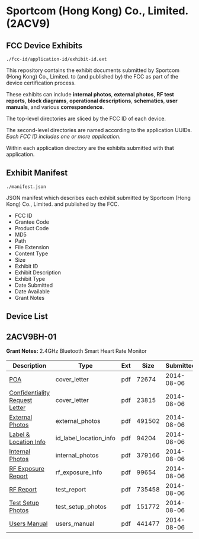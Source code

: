 # Sportcom (Hong Kong) Co., Limited. (2ACV9)
## FCC Device Exhibits

```
./fcc-id/application-id/exhibit-id.ext
```

This repository contains the exhibit documents submitted by Sportcom (Hong Kong) Co., Limited. to (and published by) the FCC as part of the device certification process.

These exhibits can include **internal photos**, **external photos**, **RF test reports**, **block diagrams**, **operational descriptions**, **schematics**, **user manuals**, and various **correspondence**.

The top-level directories are sliced by the FCC ID of each device.

The second-level directories are named according to the application UUIDs. *Each FCC ID includes one or more application.*

Within each application directory are the exhibits submitted with that application. 

## Exhibit Manifest

```
./manifest.json
```

JSON manifest which describes each exhibit submitted by Sportcom (Hong Kong) Co., Limited. and published by the FCC.

- FCC ID
- Grantee Code
- Product Code
- MD5
- Path
- File Extension
- Content Type
- Size
- Exhibit ID
- Exhibit Description
- Exhibit Type
- Date Submitted
- Date Available
- Grant Notes

## Device List
## 2ACV9BH-01
**Grant Notes:** 2.4GHz Bluetooth Smart Heart Rate Monitor

| Description | Type | Ext | Size | Submitted | Available |
| ----------- | ---- | --- | ---- | --------- | --------- |
| [POA](2ACV9BH-01/49bf189a121e49d18c679852b4dff5a6/2348344.pdf) | cover_letter | pdf | 72674 | 2014-08-06 | 2014-08-06 |
| [Confidentiality Request Letter](2ACV9BH-01/49bf189a121e49d18c679852b4dff5a6/2348345.pdf) | cover_letter | pdf | 23815 | 2014-08-06 | 2014-08-06 |
| [External Photos](2ACV9BH-01/49bf189a121e49d18c679852b4dff5a6/2348349.pdf) | external_photos | pdf | 491502 | 2014-08-06 | 2014-08-06 |
| [Label & Location Info](2ACV9BH-01/49bf189a121e49d18c679852b4dff5a6/2348351.pdf) | id_label_location_info | pdf | 94204 | 2014-08-06 | 2014-08-06 |
| [Internal Photos](2ACV9BH-01/49bf189a121e49d18c679852b4dff5a6/2348350.pdf) | internal_photos | pdf | 379166 | 2014-08-06 | 2014-08-06 |
| [RF Exposure Report](2ACV9BH-01/49bf189a121e49d18c679852b4dff5a6/2348354.pdf) | rf_exposure_info | pdf | 99654 | 2014-08-06 | 2014-08-06 |
| [RF Report](2ACV9BH-01/49bf189a121e49d18c679852b4dff5a6/2348353.pdf) | test_report | pdf | 735458 | 2014-08-06 | 2014-08-06 |
| [Test Setup Photos](2ACV9BH-01/49bf189a121e49d18c679852b4dff5a6/2348355.pdf) | test_setup_photos | pdf | 151772 | 2014-08-06 | 2014-08-06 |
| [Users Manual](2ACV9BH-01/49bf189a121e49d18c679852b4dff5a6/2348352.pdf) | users_manual | pdf | 441477 | 2014-08-06 | 2014-08-06 |

